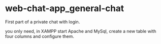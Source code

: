 # web-chat-app_general-chat
First part of a private chat with login.

you only need, in XAMPP start Apache and MySql,
create a new table with four columns and configure them.
